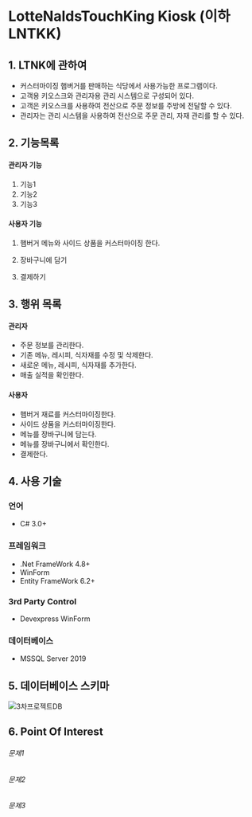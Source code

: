 # LotteNaldsTouchKing Kiosk (이하 LNTKK)


 ## 1. LTNK에 관하여
* 커스터마이징 햄버거를 판매하는 식당에서 사용가능한 프로그램이다.
* 고객용 키오스크와 관리자용 관리 시스템으로 구성되어 있다. 
* 고객은 키오스크를 사용하여 전산으로 주문 정보를 주방에 전달할 수 있다.
* 관리자는 관리 시스템을 사용하여 전산으로 주문 관리, 자재 관리를 할 수 있다.



## 2. 기능목록
#### 관리자 기능
1. 기능1
2. 기능2
3. 기능3
#### 사용자 기능
1. 햄버거 메뉴와 사이드 상품을 커스터마이징 한다.   

2. 장바구니에 담기

3. 결제하기

   
   

## 3. 행위 목록
#### 관리자
- 주문 정보를 관리한다.
- 기존 메뉴, 레시피, 식자재를 수정 및 삭제한다.
- 새로운 메뉴, 레시피, 식자재를 추가한다.
- 매출 실적을 확인한다.

#### 사용자
- 햄버거 재료를 커스터마이징한다.
- 사이드 상품을 커스터마이징한다.
- 메뉴를 장바구니에 담는다.
- 메뉴를 장바구니에서 확인한다.
- 결제한다.


## 4. 사용 기술
### 언어
 - C# 3.0+
### 프레임워크
 - .Net FrameWork 4.8+
 - WinForm
 - Entity FrameWork 6.2+
### 3rd Party Control
 - Devexpress WinForm
### 데이터베이스
 - MSSQL Server 2019



## 5. 데이터베이스 스키마
![3차프로젝트DB](https://user-images.githubusercontent.com/63761587/89601718-2b3ce700-d8a0-11ea-9536-92203291b205.png)



## 6. Point Of Interest
###### 문제1
###### 문제2
###### 문제3
